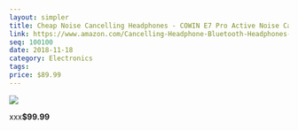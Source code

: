 ```yaml
---
layout: simpler
title: Cheap Noise Cancelling Headphones - COWIN E7 Pro Active Noise Cancelling Bluetooth Headphones
link: https://www.amazon.com/Cancelling-Headphone-Bluetooth-Headphones-Microphone/dp/B077YG22Y9/ref=as_li_ss_tl?ie=UTF8&qid=1542565485&sr=8-10&keywords=noise+cancelling+headphones&linkCode=ll1&tag=christoph0832-20&linkId=868f5314e4779cd39025cff83a857e4f&language=en_US
seq: 100100
date: 2018-11-18
category: Electronics
tags:
price: $89.99
---
```


<div class="row">
<div class="col-sm-4 col-md-3">
	
<a href="https://www.amazon.com/Cancelling-Headphone-Bluetooth-Headphones-Microphone/dp/B077YG22Y9/ref=as_li_ss_il?ie=UTF8&qid=1542565485&sr=8-10&keywords=noise+cancelling+headphones&linkCode=li3&tag=christoph0832-20&linkId=74ade4d9b45f3505dc4f47d8e3ff6792&language=en_US" target="_blank"><img border="0" src="//ws-na.amazon-adsystem.com/widgets/q?_encoding=UTF8&ASIN=B077YG22Y9&Format=_SL250_&ID=AsinImage&MarketPlace=US&ServiceVersion=20070822&WS=1&tag=christoph0832-20&language=en_US" ></a><img src="https://ir-na.amazon-adsystem.com/e/ir?t=christoph0832-20&language=en_US&l=li3&o=1&a=B077YG22Y9" width="1" height="1" border="0" alt="" style="border:none !important; margin:0px !important;" />

</div>
<div class="col-sm-8 col-md-9"> 

<p>xxx<strong>$99.99</strong>
</p>

</div>
</div>